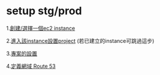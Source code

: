 # setup stg/prod

1.[創建/選擇一個ec2 instance](ec2-instance-chuang-jian.md)

2.[進入該instance設置project](instance-de-chu-shi-hua.md) \(若已建立的instance可跳過這步\)

3.[專案的設置](project-she-zhi.md)

4.[定義網域 Route 53](route-53-jian-li/)




